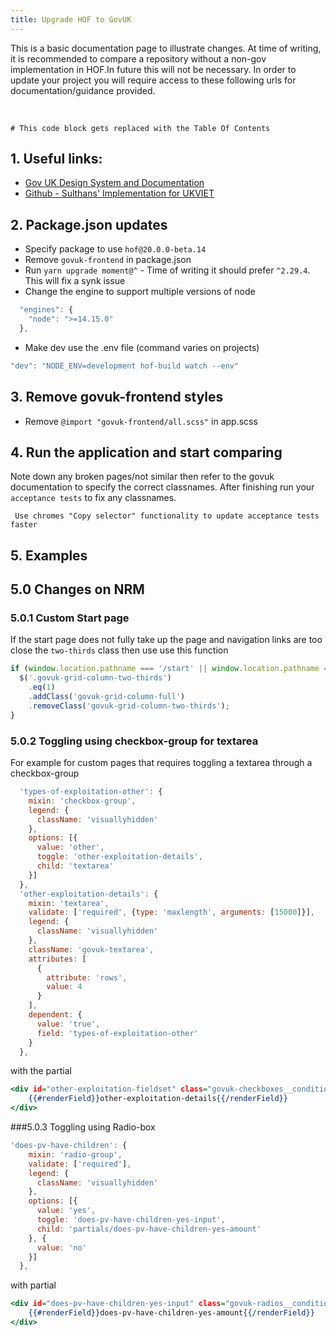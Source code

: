 ```yaml
---
title: Upgrade HOF to GovUK
---
```


This is a basic documentation page to illustrate changes. At time of writing, it is recommended to compare a repository
without a non-gov implementation in HOF.In future this will not be necessary. In order to update your project 
you will require access to these following urls for documentation/guidance provided.


<br>

```toc
# This code block gets replaced with the Table Of Contents
```

## 1. Useful links: 
- [Gov UK Design System and Documentation](https://design-system.service.gov.uk)
- [Github - Sulthans' Implementation for UKVIET](https://github.com/UKHomeOffice/end-tenancy/pull/201)


## 2. Package.json updates

- Specify package to use `hof@20.0.0-beta.14`
- Remove `govuk-frontend` in package.json
- Run `yarn upgrade moment@^` - Time of writing it should prefer `^2.29.4`. This will fix a synk issue
- Change the engine to support multiple versions of node

```js:title=engine-block.js
  "engines": {
    "node": ">=14.15.0"
  },
```
- Make dev use the .env file (command varies on projects)
```js:title=basic-dev-cmd.js
"dev": "NODE_ENV=development hof-build watch --env"
```
## 3. Remove govuk-frontend styles 

- Remove `@import "govuk-frontend/all.scss"` in app.scss

## 4. Run the application and start comparing 

Note down any broken pages/not similar then refer to the govuk documentation to specify the correct classnames. After 
finishing run your `acceptance tests` to fix any classnames.

```text
 Use chromes "Copy selector" functionality to update acceptance tests faster
``` 

## 5. Examples
## 5.0 Changes on NRM
### 5.0.1 Custom Start page

If the start page does not fully take up the page and navigation links are too close the `two-thirds` class then use
use this function

```js:title=index.js
if (window.location.pathname === '/start' || window.location.pathname === '/paper-version-download') {
  $('.govuk-grid-column-two-thirds')
    .eq(1)
    .addClass('govuk-grid-column-full')
    .removeClass('govuk-grid-column-two-thirds');
}
```

### 5.0.2 Toggling using checkbox-group for textarea

For example for custom pages that requires toggling a textarea through a checkbox-group 

```html:title=fields.js
  'types-of-exploitation-other': {
    mixin: 'checkbox-group',
    legend: {
      className: 'visuallyhidden'
    },
    options: [{
      value: 'other',
      toggle: 'other-exploitation-details',
      child: 'textarea'
    }]
  },
  'other-exploitation-details': {
    mixin: 'textarea',
    validate: ['required', {type: 'maxlength', arguments: [15000]}],
    legend: {
      className: 'visuallyhidden'
    },
    className: 'govuk-textarea',
    attributes: [
      {
        attribute: 'rows',
        value: 4
      }
    ],
    dependent: {
      value: 'true',
      field: 'types-of-exploitation-other'
    }
  },
```

with the partial

```html:title=Partial.html
<div id="other-exploitation-fieldset" class="govuk-checkboxes__conditional govuk-checkboxes__conditional--hidden">
    {{#renderField}}other-exploitation-details{{/renderField}}
</div>
```

###5.0.3 Toggling using Radio-box

```js:title=field.js
'does-pv-have-children': {
    mixin: 'radio-group',
    validate: ['required'],
    legend: {
      className: 'visuallyhidden'
    },
    options: [{
      value: 'yes',
      toggle: 'does-pv-have-children-yes-input',
      child: 'partials/does-pv-have-children-yes-amount'
    }, {
      value: 'no'
    }]
  },
```

with partial

```html:partial.html
<div id="does-pv-have-children-yes-input" class="govuk-radios__conditional govuk-radios__conditional--hidden">
    {{#renderField}}does-pv-have-children-yes-amount{{/renderField}}
</div>
```
